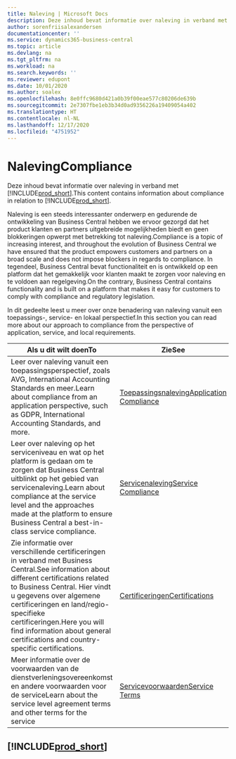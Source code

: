 ```yaml
---
title: Naleving | Microsoft Docs
description: Deze inhoud bevat informatie over naleving in verband met Business Central.
author: sorenfriisalexandersen
documentationcenter: ''
ms.service: dynamics365-business-central
ms.topic: article
ms.devlang: na
ms.tgt_pltfrm: na
ms.workload: na
ms.search.keywords: ''
ms.reviewer: edupont
ms.date: 10/01/2020
ms.author: soalex
ms.openlocfilehash: 8e0ffc9680d421a0b39f00eae577c80206de639b
ms.sourcegitcommit: 2e7307fbe1eb3b34d0ad9356226a19409054a402
ms.translationtype: HT
ms.contentlocale: nl-NL
ms.lasthandoff: 12/17/2020
ms.locfileid: "4751952"
---
```

# <a name="compliance"></a><span data-ttu-id="1513f-103">Naleving</span><span class="sxs-lookup"><span data-stu-id="1513f-103">Compliance</span></span>

<span data-ttu-id="1513f-104">Deze inhoud bevat informatie over naleving in verband met [!INCLUDE[prod_short](../includes/prod_short.md)].</span><span class="sxs-lookup"><span data-stu-id="1513f-104">This content contains information about compliance in relation to [!INCLUDE[prod_short](../includes/prod_short.md)].</span></span>  

<span data-ttu-id="1513f-105">Naleving is een steeds interessanter onderwerp en gedurende de ontwikkeling van Business Central hebben we ervoor gezorgd dat het product klanten en partners uitgebreide mogelijkheden biedt en geen blokkeringen opwerpt met betrekking tot naleving.</span><span class="sxs-lookup"><span data-stu-id="1513f-105">Compliance is a topic of increasing interest, and throughout the evolution of Business Central we have ensured that the product empowers customers and partners on a broad scale and does not impose blockers in regards to compliance.</span></span> <span data-ttu-id="1513f-106">In tegendeel, Business Central bevat functionaliteit en is ontwikkeld op een platform dat het gemakkelijk voor klanten maakt te zorgen voor naleving en te voldoen aan regelgeving.</span><span class="sxs-lookup"><span data-stu-id="1513f-106">On the contrary, Business Central contains functionality and is built on a platform that makes it easy for customers to comply with compliance and regulatory legislation.</span></span>

<span data-ttu-id="1513f-107">In dit gedeelte leest u meer over onze benadering van naleving vanuit een toepassings-, service- en lokaal perspectief.</span><span class="sxs-lookup"><span data-stu-id="1513f-107">In this section you can read more about our approach to compliance from the perspective of application, service, and local  requirements.</span></span>

|<span data-ttu-id="1513f-108">**Als u dit wilt doen**</span><span class="sxs-lookup"><span data-stu-id="1513f-108">**To**</span></span>|<span data-ttu-id="1513f-109">**Zie**</span><span class="sxs-lookup"><span data-stu-id="1513f-109">**See**</span></span>|  
|------------|-------------|  
|<span data-ttu-id="1513f-110">Leer over naleving vanuit een toepassingsperspectief, zoals AVG, International Accounting Standards en meer.</span><span class="sxs-lookup"><span data-stu-id="1513f-110">Learn about compliance from an application perspective, such as GDPR, International Accounting Standards, and more.</span></span>|[<span data-ttu-id="1513f-111">Toepassingsnaleving</span><span class="sxs-lookup"><span data-stu-id="1513f-111">Application Compliance</span></span>](compliance-application-compliance.md)|  
|<span data-ttu-id="1513f-112">Leer over naleving op het serviceniveau en wat op het platform is gedaan om te zorgen dat Business Central uitblinkt op het gebied van servicenaleving.</span><span class="sxs-lookup"><span data-stu-id="1513f-112">Learn about compliance at the service level and the approaches made at the platform to ensure Business Central a best-in-class service compliance.</span></span>|[<span data-ttu-id="1513f-113">Servicenaleving</span><span class="sxs-lookup"><span data-stu-id="1513f-113">Service Compliance</span></span>](compliance-service-compliance.md)|  
|<span data-ttu-id="1513f-114">Zie informatie over verschillende certificeringen in verband met Business Central.</span><span class="sxs-lookup"><span data-stu-id="1513f-114">See information about different certifications related to Business Central.</span></span> <span data-ttu-id="1513f-115">Hier vindt u gegevens over algemene certificeringen en land/regio-specifieke certificeringen.</span><span class="sxs-lookup"><span data-stu-id="1513f-115">Here you will find information about general certifications and country-specific certifications.</span></span>|[<span data-ttu-id="1513f-116">Certificeringen</span><span class="sxs-lookup"><span data-stu-id="1513f-116">Certifications</span></span>](compliance-certifications.md)|  
|<span data-ttu-id="1513f-117">Meer informatie over de voorwaarden van de dienstverleningsovereenkomst en andere voorwaarden voor de service</span><span class="sxs-lookup"><span data-stu-id="1513f-117">Learn about the service level agreement terms and other terms for the service</span></span>|[<span data-ttu-id="1513f-118">Servicevoorwaarden</span><span class="sxs-lookup"><span data-stu-id="1513f-118">Service Terms</span></span>](compliance-service-compliance.md#service-terms)|  

## [!INCLUDE[prod_short](../includes/free_trial_md.md)]  
